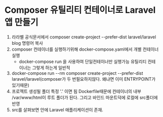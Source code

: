 # Composer 유틸리티 컨테이너로 Laravel 앱 만들기

1. 라라벨 공식문서에서 composer create-project --prefer-dist laravel/laravel blog 명령어 복사
2. composer 컨테이너를 실행하기위해 docker-compose.yaml에서 개별 컨테이너 실행
   - docker-compose run 을 사용하여 단일컨테이너만 실행가능 유틸리티 컨테이너는 그렇게 하는게 일반적
3. docker-compose run --rm composer create-project --prefer-dist laravel/laravel(composer가 두 번필요하지않다. 왜냐면 이미 ENTRYPOINT가 있기때문)
4. 프로젝트 생성될 폴더 특정 '.' 이면 됨 Dockerfile때문에 컨테이너의 내부 /var/www/html이 루트 폴더가 된다. 그리고 바인드 마운트덕에 로컬에 src폴더에 반영
5. src를 살펴보면 안에 Laravel 애플리케이션이 존재.
